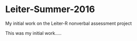 # Leiter-Summer-2016
My initial work on the Leiter-R nonverbal assessment project 

This was my initial work..... 
